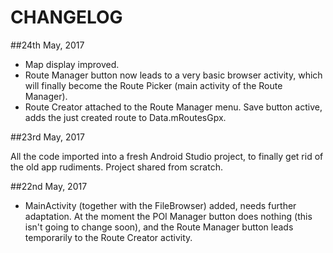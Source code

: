 CHANGELOG
===============
##24th May, 2017

- Map display improved.
- Route Manager button now leads to a very basic browser activity, which will finally become the Route Picker (main activity of the Route Manager).
- Route Creator attached to the Route Manager menu. Save button active, adds the just created route to Data.mRoutesGpx.

##23rd May, 2017

All the code imported into a fresh Android Studio project, to finally get rid of the old app rudiments. Project shared from scratch.

##22nd May, 2017

- MainActivity (together with the FileBrowser) added, needs further adaptation. At the moment the POI Manager button does nothing (this isn't going to change soon), and the Route Manager button leads temporarily to the Route Creator activity.